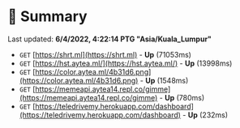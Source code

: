 # 📖 Summary
Last updated: **6/4/2022, 4:22:14 PTG "Asia/Kuala_Lumpur"**

- `GET` [https://shrt.ml](https://shrt.ml) - **Up** (71053ms)
- `GET` [https://hst.aytea.ml/](https://hst.aytea.ml/) - **Up** (13998ms)
- `GET` [https://color.aytea.ml/4b31d6.png](https://color.aytea.ml/4b31d6.png) - **Up** (1548ms)
- `GET` [https://memeapi.aytea14.repl.co/gimme](https://memeapi.aytea14.repl.co/gimme) - **Up** (780ms)
- `GET` [https://teledrivemy.herokuapp.com/dashboard](https://teledrivemy.herokuapp.com/dashboard) - **Up** (232ms)
